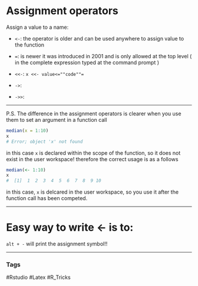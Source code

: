 # Assignment operators 

Assign a value to a name: 

- `<-`: the operator is older and can be used anywhere to assign value to the function

- `=`: is newer it was introduced in 2001 and is only allowed at the top level ( in the complete expression typed at the command prompt )

- `<<-`: ``` x <<- value<=""code""= ```

- `->`:

- `->>`:

---
P.S. The difference in the assignment operators is clearer when you use them to set an argument in a function call 
```R
median(x = 1:10)
x
# Error; object 'x' not found 
```

in this case  `x` is declared within the scope of the function, so it does not exist in the user workspace! therefore the correct usage is as a follows 

```R 
median(<- 1:10)
x
#  [1]  1  2  3  4  5  6  7  8  9 10
```

in this case, `x` is delcared in the user workspace, so you use it after the function call has been competed. 

---
# Easy way to write <- is to: 
`alt + -` will print the assignment symbol!! 

---
### Tags
#Rstudio
#Latex 
#R_Tricks 
